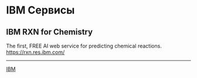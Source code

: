 # IBM Сервисы

## IBM RXN for Chemistry
The first, FREE AI web service for predicting chemical reactions.
https://rxn.res.ibm.com/

**********
[IBM](/tags/IBM.md)
